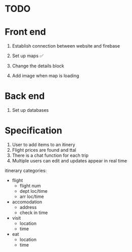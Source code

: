 # TODO

# Front end
1. Establish connection between website and firebase

2. Set up maps :white_check_mark:      

3. Change the details block

4. Add image when map is loading

# Back end

1. Set up databases


# Specification

1. User to add items to an itinery
2. Flight prices are found and ttal
3. There is a chat function for each trip
4. Multiple users can edit and updates appear in real time

itinerary categories:

* flight
  - flight num
  - dept loc/time
  - arr loc/time
* accomodation
  - address
  - check in time
* visit
  - location
  - time
* eat
  - location
  - time
